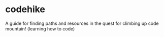 # codehike
A guide for finding paths and resources in the quest for climbing up code mountain! (learning how to code)
